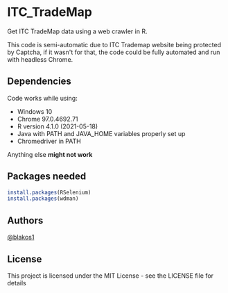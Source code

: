 # ITC_TradeMap

Get ITC TradeMap data using a web crawler in R.

This code is semi-automatic due to ITC Trademap website being protected by Captcha, if it wasn't for that, the code could be fully automated and run with headless Chrome.

## Dependencies

Code works while using:

* Windows 10
* Chrome 97.0.4692.71
* R version 4.1.0 (2021-05-18)
* Java with PATH and JAVA_HOME variables properly set up
* Chromedriver in PATH

Anything else **might not work**

## Packages needed

``` r
install.packages(RSelenium)
install.packages(wdman)
```

## Authors

[@blakos1](https://github.com/blakos1)

## License

This project is licensed under the MIT License - see the LICENSE file for details
